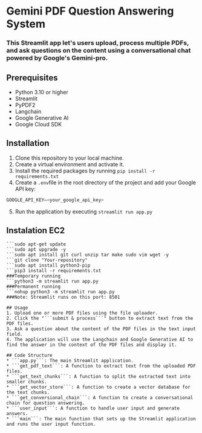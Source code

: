 # Gemini PDF Question Answering System

### This Streamlit app let's users upload, process multiple PDFs, and ask questions on the content using a conversational chat powered by Google's Gemini-pro.

## Prerequisites
* Python 3.10 or higher
* Streamlit
* PyPDF2
* Langchain
* Google Generative AI
* Google Cloud SDK

## Installation
1. Clone this repository to your local machine.
2. Create a virtual environment and activate it.
3. Install the required packages by running ```pip install -r requirements.txt```
4. Create a ```.env```file in the root directory of the project and add your Google API key:

```python
GOOGLE_API_KEY=<your_google_api_key>
```
5. Run the application by executing ```streamlit run app.py```

## Instalation EC2
```sudo apt update
```sudo apt-get update
```sudo apt upgrade -y
```sudo apt install git curl unzip tar make sudo vim wget -y
```git clone "Your-repository"
```sudo apt install python3-pip
```pip3 install -r requirements.txt
###Temporary running
```python3 -m streamlit run app.py
###Permanent running
```nohup python3 -m streamlit run app.py
###Note: Streamlit runs on this port: 8501

## Usage
1. Upload one or more PDF files using the file uploader.
2. Click the "```submit & process```" button to extract text from the PDF files.
3. Ask a question about the content of the PDF files in the text input field.
4. The application will use the Langchain and Google Generative AI to find the answer in the context of the PDF files and display it.

## Code Structure
* ```app.py```: The main Streamlit application.
* ```get_pdf_text```: A function to extract text from the uploaded PDF files.
* ```get_text_chunks```: A function to split the extracted text into smaller chunks.
* ```get_vector_store```: A function to create a vector database for the text chunks.
* ```get_conversional_chain```: A function to create a conversational chain for question answering.
* ```user_input```: A function to handle user input and generate answers.
* ```main```: The main function that sets up the Streamlit application and runs the user input function.
